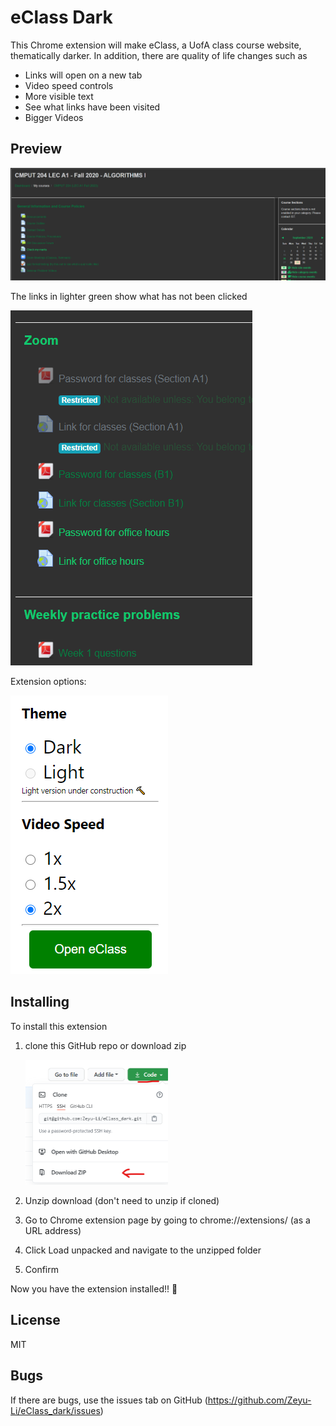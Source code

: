 # eClass Dark

This Chrome extension will make eClass, a UofA class course website, thematically darker. In addition, there are quality of life changes such as

* Links will open on a new tab
* Video speed controls
* More visible text
* See what links have been visited
* Bigger Videos



## Preview

![preview1](images/preview1.png)



The links in lighter green show what has not been clicked

![preview2](images/preview2.png)



Extension options:

![extension](images/extension.png)



## Installing

To install this extension

1. clone this GitHub repo or download zip

   <img src="images/download.png" alt="download" style="zoom:50%;" />

2. Unzip download (don't need to unzip if cloned)

3. Go to Chrome extension page by going to chrome://extensions/ (as a URL address)

4. Click Load unpacked and navigate to the unzipped folder

5. Confirm



Now you have the extension installed!! 🤩



## License

MIT



## Bugs

If there are bugs, use the issues tab on GitHub (https://github.com/Zeyu-Li/eClass_dark/issues)

